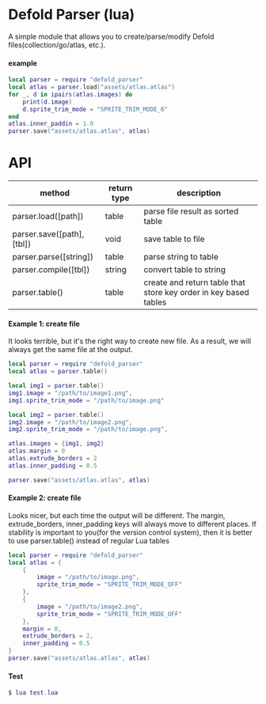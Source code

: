 # Defold Parser (lua)
A simple module that allows you to create/parse/modify Defold files(collection/go/atlas, etc.).

#### example

```lua
local parser = require "defold_parser"
local atlas = parser.load("assets/atlas.atlas")
for _, d in ipairs(atlas.images) do
	print(d.image)
	d.sprite_trim_mode = "SPRITE_TRIM_MODE_6"
end
atlas.inner_paddin = 1.0
parser.save("assets/atlas.atlas", atlas)
```
# API

| method                     | return type | description                                                      |
| -------------------------- | ----------- | ---------------------------------------------------------------- |
| parser.load([path])        | table       | parse file result as sorted table                                |
| parser.save([path], [tbl]) | void        | save table to file                                               |
| parser.parse([string])     | table       | parse string to table                                            |
| parser.compile([tbl])      | string      | convert table to string                                          |
| parser.table()             | table       | create and return table that store key order in key based tables |

#### Example 1: create file
It looks terrible, but it's the right way to create new file. As a result, we will always get the same file at the output.
```lua
local parser = require "defold_parser"
local atlas = parser.table()

local img1 = parser.table()
img1.image = "/path/to/image1.png",
img1.sprite_trim_mode = "/path/to/image.png"

local img2 = parser.table()
img2.image = "/path/to/image2.png",
img2.sprite_trim_mode = "/path/to/image.png",

atlas.images = {img1, img2}
atlas.margin = 0
atlas.extrude_borders = 2
atlas.inner_padding = 0.5

parser.save("assets/atlas.atlas", atlas)
```
#### Example 2: create file
Looks nicer, but each time the output will be different. The margin, extrude_borders, inner_padding keys will always move to different places. If stability is important to you(for the version control system), then it is better to use parser.table() instead of regular Lua tables
```lua
local parser = require "defold_parser"
local atlas = {
	{
		image = "/path/to/image.png",
		sprite_trim_mode = "SPRITE_TRIM_MODE_OFF"
	},
	{
		image = "/path/to/image2.png",
		sprite_trim_mode = "SPRITE_TRIM_MODE_OFF"
	},
	margin = 0,
	extrude_borders = 2,
	inner_padding = 0.5
}
parser.save("assets/atlas.atlas", atlas)
```

#### Test
```lua
$ lua test.lua
```
